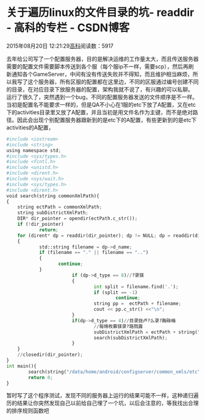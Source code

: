 
# 关于遍历linux的文件目录的坑- readdir - 高科的专栏 - CSDN博客

2015年08月20日 12:21:29[高科](https://me.csdn.net/pbymw8iwm)阅读数：5917


去年给公司写了一个配置服务器，目的是解决运维的工作量太大，而且传送服务器需要的配置文件需要脚本传送到各个服（每个服ip不一样，需要scp），然后再刷新通知各个GameServer，中间有没有传送失败并不得知，而且维护相当麻烦，所以我写了这个服务器，所有区服的配置都在这里边，不同的区服通过编号创建不同的目录，在对应目录下放服务器的配置，架构我就不说了，有兴趣的可以私聊。
运行了很久了，突然遇到一个bug，不同的配置服务器发送的文件顺序是不一样。当初是配置名不能要求一样的，但是QA不小心在1服的etc下放了A配置，又在etc下的activities目录里又放了A配置，并且当初是用文件名作为主键，而不是绝对路径。因此会出现个别配置服务器跟新到的是etc下的A配置，有些更新到的是etc下activities的A配置，

```python
#include <iostream>
#include <string>
using namespace std;
#include <sys/types.h>
#include <fcntl.h>
#include <unistd.h>
#include <dirent.h>
#include <sys/wait.h>
#include <sys/types.h>
#include <dirent.h>
void search(string commonXmlPath){
{
    string ectPath = commonXmlPath;
    string subDistrictXmlPath;
    DIR* dir_pointer = opendir(ectPath.c_str());
    if (!dir_pointer)
            return;
    for (dirent* dp = readdir(dir_pointer); dp != NULL; dp = readdir(dir_pointer))
    {
            std::string filename = dp->d_name;
            if (filename == "." || filename == "..")
            {
                   continue;
            }
                        if (dp->d_type == 8)//?录镁
                        {
                                int split = filename.find('.');
                                if (split == -1)
                                        continue;
                                string pp =  ectPath + filename;
                                cout << pp.c_str() <<"\n";
                        }
                        if(dp->d_type == 4)//目录拢卢?么录?酶碌梅                        {
                                //每赂枚募镁录?路戮露
                                subDistrictXmlPath = ectPath + string("/") + dp->d_name;
                                search(subDistrictXmlPath);
                        }
    }
    //closedir(dir_pointer);
}
int main(){
        search(string("/data/home/android/configserver/common_xmls/etc"));
        return 0;
}
```
暂时写了这个程序测试，发现不同的服务器上运行的结果可能不一样，这种递归遍历的结果让你突然发现自己以前给自己埋了一个坑，以后会注意的，等我找出合理的排序规则函数吧

